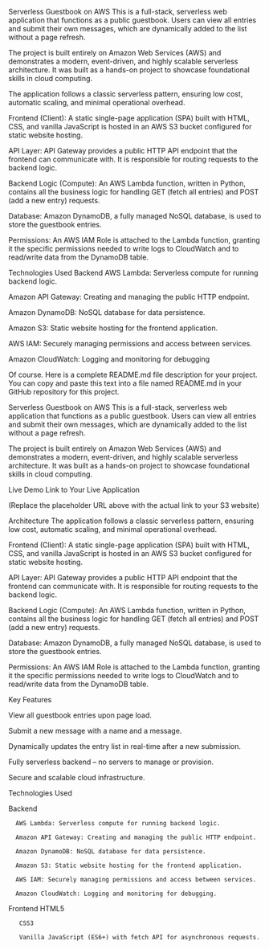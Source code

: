 Serverless Guestbook on AWS
This is a full-stack, serverless web application that functions as a public guestbook. Users can view all entries and submit their own messages, which are dynamically added to the list without a page refresh.

The project is built entirely on Amazon Web Services (AWS) and demonstrates a modern, event-driven, and highly scalable serverless architecture. It was built as a hands-on project to showcase foundational skills in cloud computing.

The application follows a classic serverless pattern, ensuring low cost, automatic scaling, and minimal operational overhead.

Frontend (Client): A static single-page application (SPA) built with HTML, CSS, and vanilla JavaScript is hosted in an AWS S3 bucket configured for static website hosting.

API Layer: API Gateway provides a public HTTP API endpoint that the frontend can communicate with. It is responsible for routing requests to the backend logic.

Backend Logic (Compute): An AWS Lambda function, written in Python, contains all the business logic for handling GET (fetch all entries) and POST (add a new entry) requests.

Database: Amazon DynamoDB, a fully managed NoSQL database, is used to store the guestbook entries.

Permissions: An AWS IAM Role is attached to the Lambda function, granting it the specific permissions needed to write logs to CloudWatch and to read/write data from the DynamoDB table.

Technologies Used
Backend
AWS Lambda: Serverless compute for running backend logic.

Amazon API Gateway: Creating and managing the public HTTP endpoint.

Amazon DynamoDB: NoSQL database for data persistence.

Amazon S3: Static website hosting for the frontend application.

AWS IAM: Securely managing permissions and access between services.

Amazon CloudWatch: Logging and monitoring for debugging

Of course. Here is a complete README.md file description for your project. You can copy and paste this text into a file named README.md in your GitHub repository for this project.

Serverless Guestbook on AWS
This is a full-stack, serverless web application that functions as a public guestbook. Users can view all entries and submit their own messages, which are dynamically added to the list without a page refresh.

The project is built entirely on Amazon Web Services (AWS) and demonstrates a modern, event-driven, and highly scalable serverless architecture. It was built as a hands-on project to showcase foundational skills in cloud computing.

Live Demo
Link to Your Live Application

(Replace the placeholder URL above with the actual link to your S3 website)

Architecture
The application follows a classic serverless pattern, ensuring low cost, automatic scaling, and minimal operational overhead.

Frontend (Client): A static single-page application (SPA) built with HTML, CSS, and vanilla JavaScript is hosted in an AWS S3 bucket configured for static website hosting.

API Layer: API Gateway provides a public HTTP API endpoint that the frontend can communicate with. It is responsible for routing requests to the backend logic.

Backend Logic (Compute): An AWS Lambda function, written in Python, contains all the business logic for handling GET (fetch all entries) and POST (add a new entry) requests.

Database: Amazon DynamoDB, a fully managed NoSQL database, is used to store the guestbook entries.

Permissions: An AWS IAM Role is attached to the Lambda function, granting it the specific permissions needed to write logs to CloudWatch and to read/write data from the DynamoDB table.

Key Features

View all guestbook entries upon page load.

Submit a new message with a name and a message.

Dynamically updates the entry list in real-time after a new submission.

Fully serverless backend – no servers to manage or provision.

Secure and scalable cloud infrastructure.

Technologies Used

Backend

      AWS Lambda: Serverless compute for running backend logic.

      Amazon API Gateway: Creating and managing the public HTTP endpoint.

      Amazon DynamoDB: NoSQL database for data persistence.

      Amazon S3: Static website hosting for the frontend application.

      AWS IAM: Securely managing permissions and access between services.

      Amazon CloudWatch: Logging and monitoring for debugging.

Frontend
       HTML5

       CSS3

       Vanilla JavaScript (ES6+) with fetch API for asynchronous requests.
